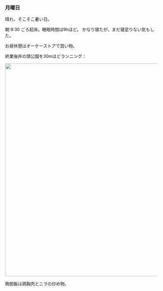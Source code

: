 ### 月曜日

晴れ、そこそこ暑い日。

朝 9:30 ごろ起床。睡眠時間は9hほど。
かなり寝たが、まだ寝足りない気もした。

お昼休憩はオーケーストアで買い物。

終業後井の頭公園を30mほどランニング：

<img src="https://i.imgur.com/Ytf2CIj.jpg" width="700">

晩御飯は鶏胸肉とニラの炒め物。